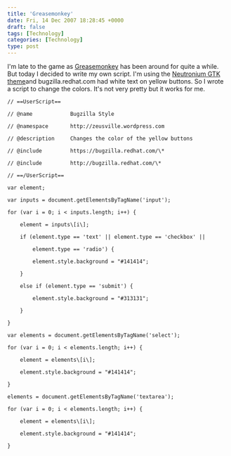 ```yaml
---
title: 'Greasemonkey'
date: Fri, 14 Dec 2007 18:28:45 +0000
draft: false
tags: [Technology]
categories: [Technology]
type: post
---
```


I'm late to the game as [Greasemonkey](https://addons.mozilla.org/en-US/firefox/addon/748) has been around for quite a while. But today I decided to write my own script. I'm using the [Neutronium GTK theme](http://gnome-look.org/content/show.php/Neutronium+Unity?content=59189)and bugzilla.redhat.com had white text on yellow buttons. So I wrote a script to change the colors. It's not very pretty but it works for me.

```
// ==UserScript==

// @name            Bugzilla Style

// @namespace       http://zeusville.wordpress.com

// @description     Changes the color of the yellow buttons

// @include         https://bugzilla.redhat.com/\*

// @include         http://bugzilla.redhat.com/\*

// ==/UserScript==

var element;

var inputs = document.getElementsByTagName('input');

for (var i = 0; i < inputs.length; i++) {

    element = inputs\[i\];

    if (element.type == 'text' || element.type == 'checkbox' ||

        element.type == 'radio') {

        element.style.background = "#141414";

    }

    else if (element.type == 'submit') {

        element.style.background = "#313131";

    }

}

var elements = document.getElementsByTagName('select');

for (var i = 0; i < elements.length; i++) {

    element = elements\[i\];

    element.style.background = "#141414";

}

elements = document.getElementsByTagName('textarea');

for (var i = 0; i < elements.length; i++) {

    element = elements\[i\];

    element.style.background = "#141414";

}


```